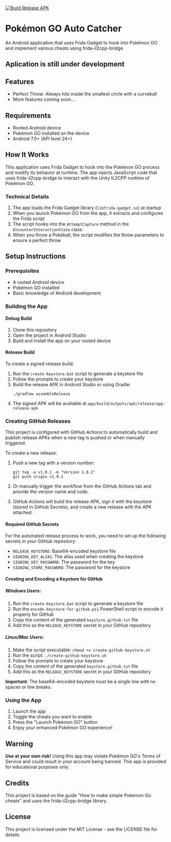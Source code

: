 [![Build Release APK](https://github.com/djfaizp/pogo-auto-catcher/actions/workflows/build-release.yml/badge.svg)](https://github.com/djfaizp/pogo-auto-catcher/actions/workflows/build-release.yml)

# Pokémon GO Auto Catcher

An Android application that uses Frida Gadget to hook into Pokémon GO and implement various cheats using frida-il2cpp-bridge.

## Aplication is still under development


## Features

- Perfect Throw: Always hits inside the smallest circle with a curveball
- More features coming soon...

## Requirements

- Rooted Android device
- Pokémon GO installed on the device
- Android 7.0+ (API level 24+)

## How It Works

This application uses Frida Gadget to hook into the Pokémon GO process and modify its behavior at runtime. The app injects JavaScript code that uses frida-il2cpp-bridge to interact with the Unity IL2CPP runtime of Pokémon GO.

### Technical Details

1. The app loads the Frida Gadget library (`libfrida-gadget.so`) at startup
2. When you launch Pokémon GO from the app, it extracts and configures the Frida script
3. The script hooks into the `AttemptCapture` method in the `EncounterInteractionState` class
4. When you throw a Pokéball, the script modifies the throw parameters to ensure a perfect throw

## Setup Instructions

### Prerequisites

- A rooted Android device
- Pokémon GO installed
- Basic knowledge of Android development

### Building the App

#### Debug Build

1. Clone this repository
2. Open the project in Android Studio
3. Build and install the app on your rooted device

#### Release Build

To create a signed release build:

1. Run the `create-keystore.bat` script to generate a keystore file
2. Follow the prompts to create your keystore
3. Build the release APK in Android Studio or using Gradle:
   ```
   ./gradlew assembleRelease
   ```
4. The signed APK will be available at `app/build/outputs/apk/release/app-release.apk`

### Creating GitHub Releases

This project is configured with GitHub Actions to automatically build and publish release APKs when a new tag is pushed or when manually triggered.

To create a new release:

1. Push a new tag with a version number:
   ```
   git tag -a v1.0.1 -m "Version 1.0.1"
   git push origin v1.0.1
   ```

2. Or manually trigger the workflow from the GitHub Actions tab and provide the version name and code.

3. GitHub Actions will build the release APK, sign it with the keystore (stored in GitHub Secrets), and create a new release with the APK attached.

#### Required GitHub Secrets

For the automated release process to work, you need to set up the following secrets in your GitHub repository:

- `RELEASE_KEYSTORE`: Base64-encoded keystore file
- `SIGNING_KEY_ALIAS`: The alias used when creating the keystore
- `SIGNING_KEY_PASSWORD`: The password for the key
- `SIGNING_STORE_PASSWORD`: The password for the keystore

#### Creating and Encoding a Keystore for GitHub

##### Windows Users:
1. Run the `create-keystore.bat` script to generate a keystore file
2. Run the `encode-keystore-for-github.ps1` PowerShell script to encode it properly for GitHub
3. Copy the content of the generated `keystore.github.txt` file
4. Add this as the `RELEASE_KEYSTORE` secret in your GitHub repository

##### Linux/Mac Users:
1. Make the script executable: `chmod +x create-github-keystore.sh`
2. Run the script: `./create-github-keystore.sh`
3. Follow the prompts to create your keystore
4. Copy the content of the generated `keystore.github.txt` file
5. Add this as the `RELEASE_KEYSTORE` secret in your GitHub repository

**Important**: The base64-encoded keystore must be a single line with no spaces or line breaks.

### Using the App

1. Launch the app
2. Toggle the cheats you want to enable
3. Press the "Launch Pokémon GO" button
4. Enjoy your enhanced Pokémon GO experience!

## Warning

**Use at your own risk!** Using this app may violate Pokémon GO's Terms of Service and could result in your account being banned. This app is provided for educational purposes only.

## Credits

This project is based on the guide "How to make simple Pokemon Go cheats" and uses the frida-il2cpp-bridge library.

## License

This project is licensed under the MIT License - see the LICENSE file for details.
